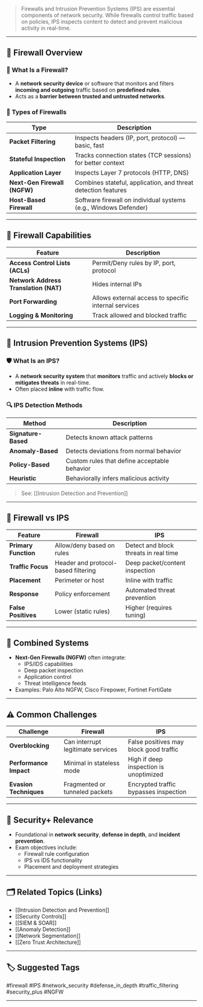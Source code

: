 > Firewalls and Intrusion Prevention Systems (IPS) are essential components of network security. While firewalls control traffic based on policies, IPS inspects content to detect and prevent malicious activity in real-time.

---

## 📌 Firewall Overview

### 🔐 What Is a Firewall?

- A **network security device** or software that monitors and filters **incoming and outgoing** traffic based on **predefined rules**.
- Acts as a **barrier between trusted and untrusted networks**.

### 🧱 Types of Firewalls

| Type                     | Description                                                        |
|--------------------------|--------------------------------------------------------------------|
| **Packet Filtering**      | Inspects headers (IP, port, protocol) — basic, fast                |
| **Stateful Inspection**   | Tracks connection states (TCP sessions) for better context         |
| **Application Layer**     | Inspects Layer 7 protocols (HTTP, DNS)                             |
| **Next-Gen Firewall (NGFW)** | Combines stateful, application, and threat detection features  |
| **Host-Based Firewall**   | Software firewall on individual systems (e.g., Windows Defender)   |

---

## 🧠 Firewall Capabilities

| Feature               | Description                                                |
|------------------------|------------------------------------------------------------|
| **Access Control Lists (ACLs)** | Permit/Deny rules by IP, port, protocol           |
| **Network Address Translation (NAT)** | Hides internal IPs                         |
| **Port Forwarding**   | Allows external access to specific internal services        |
| **Logging & Monitoring** | Track allowed and blocked traffic                        |

---

## 🧨 Intrusion Prevention Systems (IPS)

### 🛡 What Is an IPS?

- A **network security system** that **monitors** traffic and actively **blocks or mitigates threats** in real-time.
- Often placed **inline** with traffic flow.

### 🔍 IPS Detection Methods

| Method               | Description                                      |
|----------------------|--------------------------------------------------|
| **Signature-Based**   | Detects known attack patterns                    |
| **Anomaly-Based**     | Detects deviations from normal behavior         |
| **Policy-Based**      | Custom rules that define acceptable behavior    |
| **Heuristic**         | Behaviorally infers malicious activity          |

> See: [[Intrusion Detection and Prevention]]

---

## 🔁 Firewall vs IPS

| Feature              | Firewall                             | IPS                                    |
|----------------------|----------------------------------------|----------------------------------------|
| **Primary Function** | Allow/deny based on rules              | Detect and block threats in real time  |
| **Traffic Focus**    | Header and protocol-based filtering    | Deep packet/content inspection         |
| **Placement**        | Perimeter or host                      | Inline with traffic                    |
| **Response**         | Policy enforcement                     | Automated threat prevention            |
| **False Positives**  | Lower (static rules)                   | Higher (requires tuning)               |

---

## 🧰 Combined Systems

- **Next-Gen Firewalls (NGFW)** often integrate:
  - IPS/IDS capabilities
  - Deep packet inspection
  - Application control
  - Threat intelligence feeds
- Examples: Palo Alto NGFW, Cisco Firepower, Fortinet FortiGate

---

## ⚠️ Common Challenges

| Challenge              | Firewall                             | IPS                                    |
|------------------------|----------------------------------------|----------------------------------------|
| **Overblocking**        | Can interrupt legitimate services      | False positives may block good traffic |
| **Performance Impact**  | Minimal in stateless mode              | High if deep inspection is unoptimized |
| **Evasion Techniques**  | Fragmented or tunneled packets         | Encrypted traffic bypasses inspection  |

---

## 🧠 Security+ Relevance

- Foundational in **network security**, **defense in depth**, and **incident prevention**.
- Exam objectives include:
  - Firewall rule configuration
  - IPS vs IDS functionality
  - Placement and deployment strategies

---

## 🗂 Related Topics (Links)

- [[Intrusion Detection and Prevention]]
- [[Security Controls]]
- [[SIEM & SOAR]]
- [[Anomaly Detection]]
- [[Network Segmentation]]
- [[Zero Trust Architecture]]

---

## 🏷 Suggested Tags

#firewall #IPS #network_security #defense_in_depth #traffic_filtering #security_plus #NGFW

---
